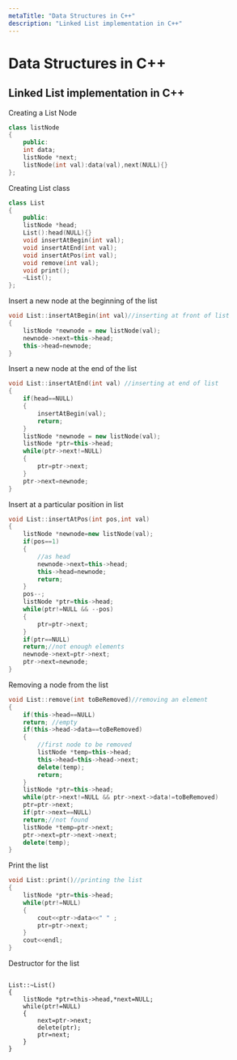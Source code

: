 ```yaml
---
metaTitle: "Data Structures in C++"
description: "Linked List implementation in C++"
---
```


# Data Structures in C++



## Linked List implementation in C++


Creating a List Node

```cpp
class listNode
{
    public:
    int data;
    listNode *next;
    listNode(int val):data(val),next(NULL){}
};

```

Creating List class

```cpp
class List
{
    public:
    listNode *head;
    List():head(NULL){}
    void insertAtBegin(int val);
    void insertAtEnd(int val);
    void insertAtPos(int val);
    void remove(int val);
    void print();
    ~List();
};

```

Insert a new node at the beginning of the list

```cpp
void List::insertAtBegin(int val)//inserting at front of list
{
    listNode *newnode = new listNode(val);
    newnode->next=this->head;
    this->head=newnode;
}

```

Insert a new node at the end of the list

```cpp
void List::insertAtEnd(int val) //inserting at end of list
{
    if(head==NULL)
    {
        insertAtBegin(val);
        return;
    }
    listNode *newnode = new listNode(val);
    listNode *ptr=this->head;
    while(ptr->next!=NULL)
    {
        ptr=ptr->next;
    }
    ptr->next=newnode;
}

```

Insert at a particular position in list

```cpp
void List::insertAtPos(int pos,int val)
{
    listNode *newnode=new listNode(val);
    if(pos==1)
    {
        //as head
        newnode->next=this->head;
        this->head=newnode;
        return;
    }
    pos--;
    listNode *ptr=this->head;
    while(ptr!=NULL && --pos)
    {
        ptr=ptr->next;
    }
    if(ptr==NULL)
    return;//not enough elements
    newnode->next=ptr->next;
    ptr->next=newnode;
}

```

Removing a node from the list

```cpp
void List::remove(int toBeRemoved)//removing an element
{
    if(this->head==NULL)
    return; //empty
    if(this->head->data==toBeRemoved)
    {
        //first node to be removed
        listNode *temp=this->head;
        this->head=this->head->next;
        delete(temp);
        return;
    }
    listNode *ptr=this->head;
    while(ptr->next!=NULL && ptr->next->data!=toBeRemoved)
    ptr=ptr->next;
    if(ptr->next==NULL)
    return;//not found
    listNode *temp=ptr->next;
    ptr->next=ptr->next->next;
    delete(temp);
}

```

Print the list

```cpp
void List::print()//printing the list
{
    listNode *ptr=this->head;
    while(ptr!=NULL)
    {
        cout<<ptr->data<<" " ;
        ptr=ptr->next;
    }
    cout<<endl;
}

```

Destructor for the list

```

List::~List()
{
    listNode *ptr=this->head,*next=NULL;
    while(ptr!=NULL)
    {
        next=ptr->next;
        delete(ptr);
        ptr=next;
    }
}

```

